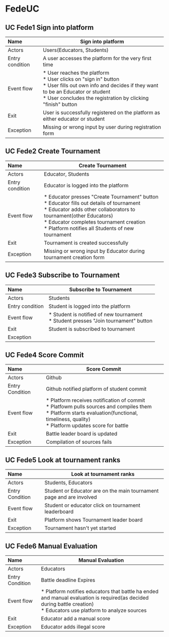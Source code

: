 # FedeUC

## UC Fede1 Sign into platform

| Name | Sign into platform |
|:---- | ------------------------ |
|Actors| Users(Educators, Students)|
|Entry condition| A user accesses the platform for the very first time|
|Event flow| * User reaches the platform<br>* User clicks on "sign in" button<br> * User fills out own info and decides if they want to be an Educator or student<br> * User concludes the registration by clicking "finish" button|
|Exit | User is successfully registered on the platform as either educator or student |
|Exception | Missing or wrong input by user during registration form |

## UC Fede2 Create Tournament

| Name | Create Tournament |
|:---- | ----------------- |
|Actors| Educator, Students |
|Entry condition | Educator is logged into the platform |
|Event flow | * Educator presses "Create Tournament" button <br> * Educator fills out details of tournament <br> * Educator adds other collaborators to tournament(other Educators) <br> * Educator completes tournament creation <br> * Platform notifies all Students of new tournament |
| Exit | Tournament is created successfully |
| Exception | Missing or wrong input by Educator during tournament creation form |

## UC Fede3 Subscribe to Tournament 

| Name | Subscribe to Tournament |
|:---- | ----------------------- |
|Actors| Students|
|Entry condition | Student is logged into the platform |
|Event flow | * Student is notified of new tournament <br> * Student presses "Join tournament" button |
|Exit | Student is subscribed to tournament |
|Exception | |

## UC Fede4 Score Commit

|Name | Score Commit |
|:--- | ------------ |
|Actors| Github |
|Entry Condition| Github notified platform of student commit |
|Event flow|* Platform receives notification of commit <br> * Platfowm pulls sources and compiles them <br> * Platform starts evaluation(functional, timeliness, quality)<br> * Platform updates score for battle|
|Exit| Battle leader board is updated|
|Exception| Compilation of sources fails |

## UC Fede5 Look at tournament ranks

|Name | Look at tournament ranks |
|:--- | ------------ |
|Actors| Students, Educators|
|Entry Condition| Student or Educator are on the main tournament page and are involved|
|Event flow| Student or educator click on tournament leaderboard|
|Exit| Platform shows Tournament leader board|
|Exception| Tournament hasn't yet started |

## UC Fede6 Manual Evaluation

|Name | Manual Evaluation |
|:--- | ------------ |
|Actors | Educators |
|Entry Condition| Battle deadline Expires |
|Event flow| * Platform notifies educators that battle ha ended and manual evaluation is required(as decided during battle creation) <br> * Educators use platform to analyze sources |
|Exit| Educator add a manual score |
|Exception| Educator adds illegal score |
